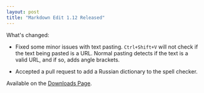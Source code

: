 ```yaml
---
layout: post  
title: "Markdown Edit 1.12 Released"
---
```


What's changed:

-   Fixed some minor issues with text pasting. `Ctrl+Shift+V` will not check if
    the text being pasted is a URL. Normal pasting detects if the text is a
    valid URL, and if so, adds angle brackets.

-   Accepted a pull request to add a Russian dictionary to the spell checker.


Available on the [Downloads Page](http://mike-ward.net/downloads).